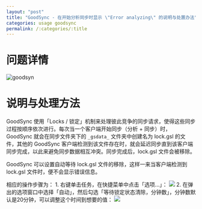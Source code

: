 ```yaml
---
layout: "post"
title: "GoodSync - 在开始分析同步时显示 \"Error analyzing\" 的说明与处置办法"
categories: usage goodsync
permalink: /:categories/:title
---
```


# 问题详情
![goodsyn](https://i.imgur.com/CdZVSOy.jpg)

# 说明与处理方法

GoodSync 使用「Locks / 锁定」机制来处理彼此竞争的同步请求，使得这些同步过程按顺序依次进行。每次当一个客户端开始同步（分析 + 同步）时， GoodSync 就会在同步文件夹下的 `_gsdata_` 文件夹中创建名为 lock.gsl 的文件，其他的 GoodSync 客户端检测到该文件存在时，就会延迟同步直到该客户端同步完成，以此来避免同步数据相互冲突。同步完成后，lock.gsl 文件会被移除。

GoodSync 可以设置自动等待 lock.gsl 文件的移除，这样一来当客户端检测到 lock.gsl 文件时，便不会显示错误信息。

相应的操作步骤为：
	1. 右键单击任务，在快捷菜单中点击「选项...」：
		![](https://i.imgur.com/f6IetoO.png)
	2. 在弹出的选项窗口中选择「自动」，然后勾选「等待锁定状态清除，分钟数」，分钟数默认是20分钟，可以调整这个时间到想要的值：
		![](https://i.imgur.com/ao7wCOe.png)
